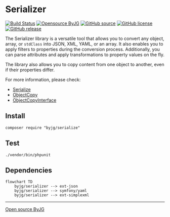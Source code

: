 # Serializer

[![Build Status](https://github.com/byjg/serializer/actions/workflows/phpunit.yml/badge.svg?branch=master)](https://github.com/byjg/serializer/actions/workflows/phpunit.yml)
[![Opensource ByJG](https://img.shields.io/badge/opensource-byjg-success.svg)](http://opensource.byjg.com)
[![GitHub source](https://img.shields.io/badge/Github-source-informational?logo=github)](https://github.com/byjg/serializer/)
[![GitHub license](https://img.shields.io/github/license/byjg/serializer.svg)](https://opensource.byjg.com/opensource/licensing.html)
[![GitHub release](https://img.shields.io/github/release/byjg/serializer.svg)](https://github.com/byjg/serializer/releases/)

The Serializer library is a versatile tool that allows you to convert any object, array, or `stdClass` 
into JSON, XML, YAML, or an array. It also enables you to apply filters to properties during 
the conversion process. Additionally, you can parse attributes and apply transformations to property 
values on the fly.

The library also allows you to copy content from one object to another, even if their properties differ.

For more information, please check:

- [Serialize](serialize)
- [ObjectCopy](objectcopy)
- [ObjectCopyInterface](objectcopyinterface)


## Install

```
composer require "byjg/serialize"
```

## Test

```
./vendor/bin/phpunit
```

## Dependencies

```mermaid
flowchart TD
    byjg/serializer --> ext-json
    byjg/serializer --> symfony/yaml
    byjg/serializer --> ext-simplexml
```

----
[Open source ByJG](http://opensource.byjg.com)
